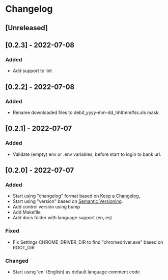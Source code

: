 # Changelog

## [Unreleased]


## [0.2.3] - 2022-07-08
### Added
- Add support to lint


## [0.2.2] - 2022-07-08
### Added
- Rename downloaded files to debit_yyyy-mm-dd_hh#mm#ss.xls mask.


## [0.2.1] - 2022-07-07
### Added
- Validate (empty) env or .env variables, before start to login to bank url.


## [0.2.0] - 2022-07-07
### Added
- Start using "changelog" format based on [Keep a Changelog](https://keepachangelog.com/en/1.0.0/),
- Start using "version" based on [Semantic Versioning](https://semver.org/spec/v2.0.0.html).
- Add control version using bump
- Add Makefile
- Add docs folder with language support (en, es)

### Fixed
- Fix Settings CHROME_DRIVER_DIR to find "chromedriver.exe" based on ROOT_DIR


### Changed
- Start using 'en' (English) as default language comment code
